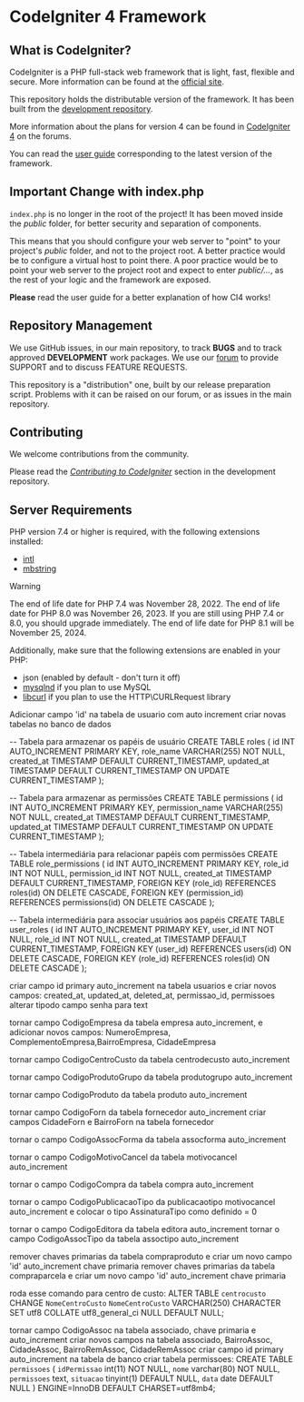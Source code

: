 # CodeIgniter 4 Framework

## What is CodeIgniter?

CodeIgniter is a PHP full-stack web framework that is light, fast, flexible and secure.
More information can be found at the [official site](https://codeigniter.com).

This repository holds the distributable version of the framework.
It has been built from the
[development repository](https://github.com/codeigniter4/CodeIgniter4).

More information about the plans for version 4 can be found in [CodeIgniter 4](https://forum.codeigniter.com/forumdisplay.php?fid=28) on the forums.

You can read the [user guide](https://codeigniter.com/user_guide/)
corresponding to the latest version of the framework.

## Important Change with index.php

`index.php` is no longer in the root of the project! It has been moved inside the *public* folder,
for better security and separation of components.

This means that you should configure your web server to "point" to your project's *public* folder, and
not to the project root. A better practice would be to configure a virtual host to point there. A poor practice would be to point your web server to the project root and expect to enter *public/...*, as the rest of your logic and the
framework are exposed.

**Please** read the user guide for a better explanation of how CI4 works!

## Repository Management

We use GitHub issues, in our main repository, to track **BUGS** and to track approved **DEVELOPMENT** work packages.
We use our [forum](http://forum.codeigniter.com) to provide SUPPORT and to discuss
FEATURE REQUESTS.

This repository is a "distribution" one, built by our release preparation script.
Problems with it can be raised on our forum, or as issues in the main repository.

## Contributing

We welcome contributions from the community.

Please read the [*Contributing to CodeIgniter*](https://github.com/codeigniter4/CodeIgniter4/blob/develop/CONTRIBUTING.md) section in the development repository.

## Server Requirements

PHP version 7.4 or higher is required, with the following extensions installed:

- [intl](http://php.net/manual/en/intl.requirements.php)
- [mbstring](http://php.net/manual/en/mbstring.installation.php)

> [!WARNING]
> The end of life date for PHP 7.4 was November 28, 2022.
> The end of life date for PHP 8.0 was November 26, 2023.
> If you are still using PHP 7.4 or 8.0, you should upgrade immediately.
> The end of life date for PHP 8.1 will be November 25, 2024.

Additionally, make sure that the following extensions are enabled in your PHP:

- json (enabled by default - don't turn it off)
- [mysqlnd](http://php.net/manual/en/mysqlnd.install.php) if you plan to use MySQL
- [libcurl](http://php.net/manual/en/curl.requirements.php) if you plan to use the HTTP\CURLRequest library

Adicionar campo 'id' na tabela de usuario com auto increment
criar novas tabelas no banco de dados

-- Tabela para armazenar os papéis de usuário
CREATE TABLE roles (
    id INT AUTO_INCREMENT PRIMARY KEY,
    role_name VARCHAR(255) NOT NULL,
    created_at TIMESTAMP DEFAULT CURRENT_TIMESTAMP,
    updated_at TIMESTAMP DEFAULT CURRENT_TIMESTAMP ON UPDATE CURRENT_TIMESTAMP
);

-- Tabela para armazenar as permissões
CREATE TABLE permissions (
    id INT AUTO_INCREMENT PRIMARY KEY,
    permission_name VARCHAR(255) NOT NULL,
    created_at TIMESTAMP DEFAULT CURRENT_TIMESTAMP,
    updated_at TIMESTAMP DEFAULT CURRENT_TIMESTAMP ON UPDATE CURRENT_TIMESTAMP
);

-- Tabela intermediária para relacionar papéis com permissões
CREATE TABLE role_permissions (
    id INT AUTO_INCREMENT PRIMARY KEY,
    role_id INT NOT NULL,
    permission_id INT NOT NULL,
    created_at TIMESTAMP DEFAULT CURRENT_TIMESTAMP,
    FOREIGN KEY (role_id) REFERENCES roles(id) ON DELETE CASCADE,
    FOREIGN KEY (permission_id) REFERENCES permissions(id) ON DELETE CASCADE
);

-- Tabela intermediária para associar usuários aos papéis
CREATE TABLE user_roles (
    id INT AUTO_INCREMENT PRIMARY KEY,
    user_id INT NOT NULL,
    role_id INT NOT NULL,
    created_at TIMESTAMP DEFAULT CURRENT_TIMESTAMP,
    FOREIGN KEY (user_id) REFERENCES users(id) ON DELETE CASCADE,
    FOREIGN KEY (role_id) REFERENCES roles(id) ON DELETE CASCADE
);

criar campo id primary auto_increment na tabela usuarios e criar novos campos:
created_at, updated_at, deleted_at, permissao_id, permissoes
alterar tipodo campo senha para text


tornar campo CodigoEmpresa da tabela empresa auto_increment, e adicionar novos campos:
NumeroEmpresa, ComplementoEmpresa,BairroEmpresa, CidadeEmpresa

tornar campo CodigoCentroCusto da tabela centrodecusto auto_increment

tornar campo CodigoProdutoGrupo da tabela produtogrupo auto_increment

tornar campo CodigoProduto da tabela produto auto_increment

tornar campo CodigoForn da tabela fornecedor auto_increment
criar campos CidadeForn e BairroForn na tabela fornecedor

tornar o campo CodigoAssocForma da tabela assocforma auto_increment

tornar o campo CodigoMotivoCancel da tabela motivocancel auto_increment 

tornar o campo CodigoCompra da tabela compra auto_increment 

tornar o campo CodigoPublicacaoTipo da publicacaotipo motivocancel auto_increment 
e colocar o tipo AssinaturaTipo como definido = 0

tornar o campo CodigoEditora  da tabela editora auto_increment
tornar o campo CodigoAssocTipo  da tabela assoctipo auto_increment


remover chaves primarias da tabela compraproduto e criar um novo campo 'id' auto_increment chave primaria
remover chaves primarias da tabela compraparcela e criar um novo campo 'id' auto_increment chave primaria

roda esse comando para centro de custo: ALTER TABLE `centrocusto` CHANGE `NomeCentroCusto` `NomeCentroCusto` VARCHAR(250) CHARACTER SET utf8 COLLATE utf8_general_ci NULL DEFAULT NULL;

tornar campo CodigoAssoc na tabela associado, chave primaria e auto_increment
criar novos campos na tabela associado, BairroAssoc, CidadeAssoc, BairroRemAssoc, CidadeRemAssoc
criar campo id primary auto_increment na tabela de banco
criar tabela permissoes:
CREATE TABLE `permissoes` (
  `idPermissao` int(11) NOT NULL,
  `nome` varchar(80) NOT NULL,
  `permissoes` text,
  `situacao` tinyint(1) DEFAULT NULL,
  `data` date DEFAULT NULL
) ENGINE=InnoDB DEFAULT CHARSET=utf8mb4;
